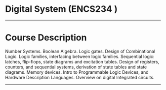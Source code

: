 # Digital System (ENCS234 ) 
___________________________________________________________
# Course Description
Number Systems. Boolean Algebra. Logic gates. Design of Combinational Logic. Logic families, interfacing between logic families. Sequential logic: latches, flip-flops, state diagrams and excitation tables. Design of registers, counters, and sequential systems, derivation of state tables and state diagrams. Memory devices. Intro to Programmable Logic Devices, and Hardware Description Languages. Overview on digital Integrated circuits.
___________________________________________________________
